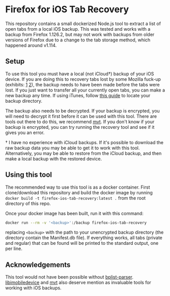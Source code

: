 # Firefox for iOS Tab Recovery

This repository contains a small dockerized Node.js tool to extract a list of open tabs from a local iOS backup. This was tested and works with a backup from Firefox 1.126.2, but may not work with backups from older versions of Firefox due to a change to the tab storage method, which happened around v1.114.

## Setup

To use this tool you must have a local (not iCloud†) backup of your iOS device. If you are doing this to recovery tabs lost by some Mozilla fuck-up (exhibits: [1](https://github.com/mozilla-mobile/firefox-ios/issues/15989) [2](https://github.com/mozilla-mobile/firefox-ios/issues/20073)), the backup needs to have been made before the tabs were lost. If you just want to transfer all your currently open tabs, you can make a new backup any time. If using iTunes, follow [this guide](https://support.apple.com/en-gb/HT204215) to locate your backup directory.

The backup also needs to be decrypted. If your backup is encrypted, you will need to decrypt it first before it can be used with this tool. There are tools out there to do this, we recommend [mvt](https://docs.mvt.re/en/stable/ios/backup/check/#decrypting-a-backup). If you don't know if your backup is encrypted, you can try running the recovery tool and see if it gives you an error.

† I have no experience with iCloud backups. If it's possible to download the raw backup data you may be able to get it to work with this tool. Alternatively, you may be able to restore from the iCloud backup, and then make a local backup with the restored device.

## Using this tool

The recommended way to use this tool is as a docker container. First clone/download this repository and build the docker image by running `docker build -t firefox-ios-tab-recovery:latest .` from the root directory of this repo.

Once your docker image has been built, run it with this command:
```bash
docker run --rm -v '<backup>':/backup firefox-ios-tab-recovery
```
replacing `<backup>` with the path to your unencrypted backup directory (the directory contain the Manifest.db file). If everything works, all tabs (private and regular) that can be found will be printed to the standard output, one per line.

## Acknowledgements

This tool would not have been possible without [bplist-parser](https://github.com/nearinfinity/node-bplist-parser). [libimobiledevice](https://libimobiledevice.org/) and [mvt](https://docs.mvt.re/en/stable/) also deserve mention as invaluable tools for working with iOS backups.
